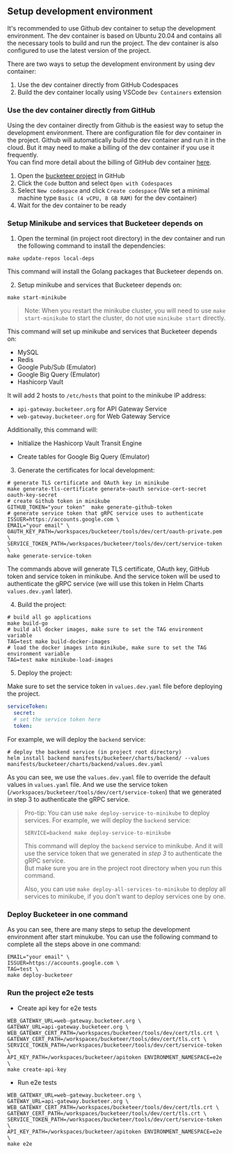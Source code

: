 ## Setup development environment

It's recommended to use Github dev container to setup the development environment.
The dev container is based on Ubuntu 20.04 and contains all the necessary tools to build and run the project.
The dev container is also configured to use the latest version of the project.

There are two ways to setup the development environment by using dev container:

1. Use the dev container directly from GitHub Codespaces
2. Build the dev container locally using VSCode `Dev Containers` extension

### Use the dev container directly from GitHub

Using the dev container directly from Github is the easiest way to setup the development environment. There are
configuration file for dev container in the project. Github will automatically build the dev container and run it in the
cloud.
But it may need to make a billing of the dev container if you use it frequently. \
You can find more detail about the billing of GitHub dev
container [here](https://docs.github.com/en/github/developing-online-with-codespaces/about-billing-for-codespaces).

1. Open the [bucketeer project](https://github.com/bucketeer-io/bucketeer) in GitHub
2. Click the `Code` button and select `Open with Codespaces`
3. Select `New codespace` and click `Create codespace` (We set a minimal machine type `Basic (4 vCPU, 8 GB RAM)` for the
   dev container)
4. Wait for the dev container to be ready

### Setup Minikube and services that Bucketeer depends on

1. Open the terminal (in project root directory) in the dev container and run the following command to install the
   dependencies:

```shell
make update-repos local-deps 
```

This command will install the Golang packages that Bucketeer depends on.

2. Setup minikube and services that Bucketeer depends on:

```shell
make start-minikube
```

> Note: When you restart the minikube cluster, you will need to use `make start-minikube` to start the
> cluster, do not use `minikube start` directly.

This command will set up minikube and services that Bucketeer depends on:

* MySQL
* Redis
* Google Pub/Sub (Emulator)
* Google Big Query (Emulator)
* Hashicorp Vault

It will add 2 hosts to `/etc/hosts` that point to the minikube IP address:

* `api-gateway.bucketeer.org` for API Gateway Service
* `web-gateway.bucketeer.org` for Web Gateway Service

Additionally, this command will:

* Initialize the Hashicorp Vault Transit Engine

* Create tables for Google Big Query (Emulator)

3. Generate the certificates for local development:

```shell
# generate TLS certificate and OAuth key in minikube
make generate-tls-certificate generate-oauth service-cert-secret oauth-key-secret
# create Github token in minikube
GITHUB_TOKEN="your token"  make generate-github-token
# generate service token that gRPC service uses to authenticate
ISSUER=https://accounts.google.com \
EMAIL="your email" \
OAUTH_KEY_PATH=/workspaces/bucketeer/tools/dev/cert/oauth-private.pem \
SERVICE_TOKEN_PATH=/workspaces/bucketeer/tools/dev/cert/service-token \
make generate-service-token
```

The commands above will generate TLS certificate, OAuth key, GitHub token and service token in minikube. And the service
token will be used to authenticate the gRPC service (we will use this token in Helm Charts `values.dev.yaml` later).

4. Build the project:

```shell
# build all go applications
make build-go
# build all docker images, make sure to set the TAG environment variable
TAG=test make build-docker-images
# load the docker images into minikube, make sure to set the TAG environment variable
TAG=test make minikube-load-images
```

5. Deploy the project:

Make sure to set the service token in `values.dev.yaml` file before deploying the project.

```yaml
serviceToken:
  secret:
  # set the service token here     
  token:
```

For example, we will deploy the `backend` service:

```shell
# deploy the backend service (in project root directory)
helm install backend manifests/bucketeer/charts/backend/ --values manifests/bucketeer/charts/backend/values.dev.yaml
```

As you can see, we use the `values.dev.yaml` file to override the default values in `values.yaml` file. And we use the
service token (`/workspaces/bucketeer/tools/dev/cert/service-token`) that we generated in step 3 to authenticate the
gRPC service.


> Pro-tip: You can use `make deploy-service-to-minikube` to deploy services.
> For example, we will deploy the `backend` service:
> ```shell
> SERVICE=backend make deploy-service-to-minikube
> ```
> This command will deploy the `backend` service to minikube. And it will use the service token that we generated in
*step 3* to authenticate the gRPC service. \
> But make sure you are in the project root directory when you run this command.
>
> Also, you can use `make deploy-all-services-to-minikube` to deploy all services to minikube, if you don't want to
> deploy services one by one.

### Deploy Bucketeer in one command
As you can see, there are many steps to setup the development environment after start minukube. You can use the following command to complete all the steps above in one command:

```shell
EMAIL="your email" \ 
ISSUER=https://accounts.google.com \
TAG=test \ 
make deploy-bucketeer
```

### Run the project e2e tests

* Create api key for e2e tests

```shell
WEB_GATEWAY_URL=web-gateway.bucketeer.org \
GATEWAY_URL=api-gateway.bucketeer.org \
WEB_GATEWAY_CERT_PATH=/workspaces/bucketeer/tools/dev/cert/tls.crt \
GATEWAY_CERT_PATH=/workspaces/bucketeer/tools/dev/cert/tls.crt \
SERVICE_TOKEN_PATH=/workspaces/bucketeer/tools/dev/cert/service-token \
API_KEY_PATH=/workspaces/bucketeer/apitoken ENVIRONMENT_NAMESPACE=e2e \
make create-api-key 
```

* Run e2e tests

```shell
WEB_GATEWAY_URL=web-gateway.bucketeer.org \
GATEWAY_URL=api-gateway.bucketeer.org \
WEB_GATEWAY_CERT_PATH=/workspaces/bucketeer/tools/dev/cert/tls.crt \
GATEWAY_CERT_PATH=/workspaces/bucketeer/tools/dev/cert/tls.crt \
SERVICE_TOKEN_PATH=/workspaces/bucketeer/tools/dev/cert/service-token \
API_KEY_PATH=/workspaces/bucketeer/apitoken ENVIRONMENT_NAMESPACE=e2e \
make e2e
```